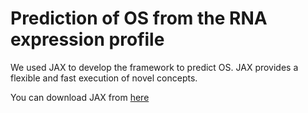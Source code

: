 # Prediction of OS from the RNA expression profile
We used JAX to develop the framework to predict OS. JAX provides a flexible and fast execution of novel concepts. 

You can download JAX from [here](https://github.com/google/jax)
